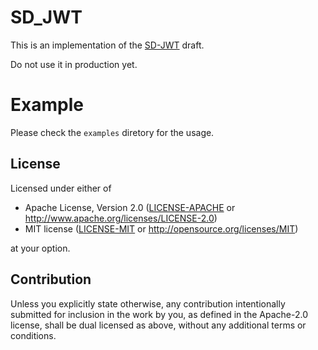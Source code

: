 # SD_JWT

This is an implementation of the [SD-JWT](https://www.ietf.org/archive/id/draft-fett-selective-disclosure-jwt-00.html) draft.

Do not use it in production yet.


# Example

Please check the `examples` diretory for the usage.

## License

Licensed under either of

 * Apache License, Version 2.0
   ([LICENSE-APACHE](LICENSE-APACHE) or http://www.apache.org/licenses/LICENSE-2.0)
 * MIT license
   ([LICENSE-MIT](LICENSE-MIT) or http://opensource.org/licenses/MIT)

at your option.

## Contribution

Unless you explicitly state otherwise, any contribution intentionally submitted
for inclusion in the work by you, as defined in the Apache-2.0 license, shall be
dual licensed as above, without any additional terms or conditions.
